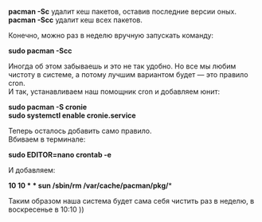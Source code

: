 
**pacman -Sc** удалит кеш пакетов, оставив последние версии оных.  
**pacman -Scc** удалит кеш всех пакетов.

Конечно, можно раз в неделю вручную запускать команду:

**sudo pacman -Scc**

Иногда об этом забываешь и это не так удобно. Но все мы любим чистоту в системе, а потому лучшим вариантом будет — это правило cron.  
И так, устанавливаем наш помощник cron и добавляем юнит:

**sudo pacman -S cronie  
sudo systemctl enable cronie.service**

Теперь осталось добавить само правило.  
Вбиваем в терминале:

**sudo EDITOR=nano crontab -e**

И добавляем:

**10 10 * * sun /sbin/rm /var/cache/pacman/pkg/***

Таким образом наша система будет сама себя чистить раз в неделю, в воскресенье в 10:10 ))